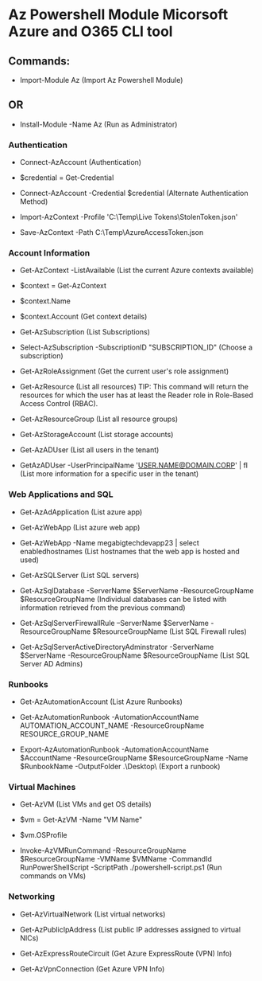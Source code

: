 # Az Powershell Module Micorsoft Azure and O365 CLI tool

## Commands:

 - Import-Module Az (Import Az Powershell Module)

## OR 

 - Install-Module  -Name Az (Run as Administrator)

### Authentication

 - Connect-AzAccount (Authentication)

 - $credential = Get-Credential

 - Connect-AzAccount -Credential $credential (Alternate Authentication Method)

 - Import-AzContext -Profile 'C:\Temp\Live Tokens\StolenToken.json'

 - Save-AzContext -Path C:\Temp\AzureAccessToken.json

### Account Information

 - Get-AzContext -ListAvailable (List the current Azure contexts available)

 - $context = Get-AzContext

 - $context.Name

 - $context.Account (Get context details)

 - Get-AzSubscription (List Subscriptions)

 - Select-AzSubscription -SubscriptionID "SUBSCRIPTION_ID" (Choose a subscription)

 - Get-AzRoleAssignment (Get the current user's role assignment)

 - Get-AzResource (List all resources) TIP: This command will return the resources for which the user has at least the Reader role in Role-Based Access Control (RBAC).

 - Get-AzResourceGroup (List all resource groups)

 - Get-AzStorageAccount (List storage accounts)

 - Get-AzADUser (List all users in the tenant)

 - GetAzADUser -UserPrincipalName 'USER.NAME@DOMAIN.CORP' | fl (List more information for a specific user in the tenant)

### Web Applications and SQL

 - Get-AzAdApplication (List azure app)

 - Get-AzWebApp (List azure web app)

 - Get-AzWebApp -Name megabigtechdevapp23 | select enabledhostnames (List hostnames that the web app is hosted and used)

 - Get-AzSQLServer (List SQL servers)

 - Get-AzSqlDatabase -ServerName $ServerName -ResourceGroupName $ResourceGroupName (Individual databases can be listed with information retrieved from the previous command)

 - Get-AzSqlServerFirewallRule –ServerName $ServerName -ResourceGroupName $ResourceGroupName (List SQL Firewall rules)

 - Get-AzSqlServerActiveDirectoryAdminstrator -ServerName $ServerName -ResourceGroupName $ResourceGroupName (List SQL Server AD Admins)

### Runbooks

 - Get-AzAutomationAccount (List Azure Runbooks)

 - Get-AzAutomationRunbook -AutomationAccountName AUTOMATION_ACCOUNT_NAME -ResourceGroupName RESOURCE_GROUP_NAME

 - Export-AzAutomationRunbook -AutomationAccountName $AccountName -ResourceGroupName $ResourceGroupName -Name $RunbookName -OutputFolder .\Desktop\ (Export a runbook)

### Virtual Machines

- Get-AzVM (List VMs and get OS details)

- $vm = Get-AzVM -Name "VM Name"

 - $vm.OSProfile

 - Invoke-AzVMRunCommand -ResourceGroupName $ResourceGroupName -VMName $VMName -CommandId RunPowerShellScript -ScriptPath ./powershell-script.ps1 (Run commands on VMs)

### Networking

 - Get-AzVirtualNetwork (List virtual networks)

 - Get-AzPublicIpAddress (List public IP addresses assigned to virtual NICs)

 - Get-AzExpressRouteCircuit (Get Azure ExpressRoute (VPN) Info)

 - Get-AzVpnConnection (Get Azure VPN Info)
